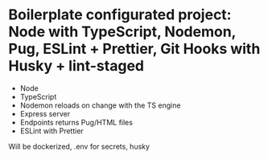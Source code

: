 # Boilerplate configurated project: Node with TypeScript, Nodemon, Pug, ESLint + Prettier, Git Hooks with Husky + lint-staged 

- Node
- TypeScript
- Nodemon reloads on change with the TS engine
- Express server
- Endpoints returns Pug/HTML files
- ESLint with Prettier

Will be dockerized, .env for secrets, husky
